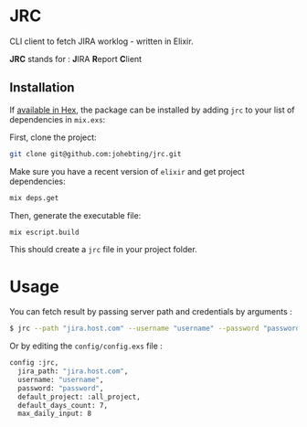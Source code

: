 # JRC

CLI client to fetch JIRA worklog - written in Elixir.

**JRC** stands for : **J**IRA **R**eport **C**lient

## Installation

If [available in Hex](https://hex.pm/docs/publish), the package can be installed
by adding `jrc` to your list of dependencies in `mix.exs`:

First, clone the project:
```bash
git clone git@github.com:johebting/jrc.git
```

Make sure you have a recent version of `elixir` and get project dependencies:
```bash
mix deps.get
```

Then, generate the executable file:
```bash
mix escript.build
```

This should create a `jrc` file in your project folder.

# Usage

You can fetch result by passing server path and credentials by arguments :
```bash
$ jrc --path "jira.host.com" --username "username" --password "password"
```
Or by editing the `config/config.exs` file :
```bash
config :jrc, 
  jira_path: "jira.host.com",
  username: "username",
  password: "password",
  default_project: :all_project,
  default_days_count: 7,
  max_daily_input: 8
```
